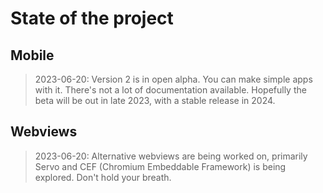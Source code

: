 # State of the project

## Mobile

> 2023-06-20: Version 2 is in open alpha. You can make simple apps with it. There's not a lot of documentation available. Hopefully the beta will be out in late 2023, with a stable release in 2024.

## Webviews

> 2023-06-20: Alternative webviews are being worked on, primarily Servo and CEF (Chromium Embeddable Framework) is being explored. Don't hold your breath.
